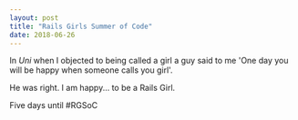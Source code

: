 ```yaml
---
layout: post
title: "Rails Girls Summer of Code"
date: 2018-06-26
---
```


In <em>Uni</em> when I objected to being called a girl a guy said to me 'One day you will be happy
when someone calls you girl'.

He was right. I am happy... to be a Rails Girl.

Five days until #RGSoC
